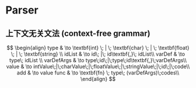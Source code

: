 # Parser
## 上下文无关文法 (context-free grammar)
$$
\begin{align}
    type & \to \textbf{int} \; | \; \textbf{char} \; | \; \textbf{float} \; | \; \textbf{string} \\
    idList & \to id\; |\; id\textbf{,}\; idList\\
    varDef & \to type\; idList \\
    varDefArgs & \to type\;id\;|\;type\;id\textbf{,}\;varDefArgs\\
    value & \to intValue\;|\;charValue\;|\;floatValue\;|\;stringValue\;|\;id\;|\;code\\
    add & \to value 
    func & \to \textbf{fn} \; type\; (varDefArgs)\;codes\\
\end{align}
$$